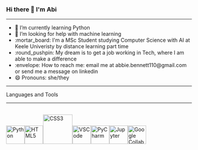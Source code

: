 ### Hi there 👋 I'm Abi
<hr>
<ul>
<li> 🌱 I’m currently learning Python </li> 
<li> 🤔 I’m looking for help with machine learning </li> 
<li> :mortar_board: I'm a MSc Student studying Computer Science with AI at Keele Univeristy by distance learning part time</li>
<li> :round_pushpin: My dream is to get a job working in Tech, where I am able to make a difference </li>
<li> :envelope: How to reach me: email me at abbie.bennett110@gmail.com or send me a message on linkedin </li> 
<li> 😄 Pronouns: she/they </li> 
</ul>
<hr>
Languages and Tools
<hr>
<br>
<a><img src="https://upload.wikimedia.org/wikipedia/commons/c/c3/Python-logo-notext.svg" width="50px" alt="Python"><img src="https://www.w3.org/html/logo/badge/html5-badge-h-solo.png" width="50px" alt="HTML5"><img src="https://www.iconninja.com/files/603/11/689/css-internet-technology-website-web-style-css3-icon.png" width="80px" alt="CSS3"><img src="https://upload.wikimedia.org/wikipedia/commons/9/9a/Visual_Studio_Code_1.35_icon.svg" width="50px" alt="VSCode"><img src="https://upload.wikimedia.org/wikipedia/commons/1/1d/PyCharm_Icon.svg" width="50px" alt="PyCharm"><img src="https://upload.wikimedia.org/wikipedia/commons/3/38/Jupyter_logo.svg" width="50px" alt="Jupyter"><img src="https://colab.research.google.com/img/colab_favicon_256px.png" width="50px" alt="Google Collab Notebook">
</a>



   
